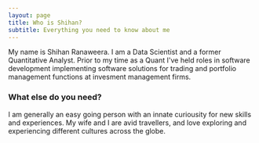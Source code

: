 ```yaml
---
layout: page
title: Who is Shihan?
subtitle: Everything you need to know about me
---
```


My name is Shihan Ranaweera. I am a Data Scientist and a former Quantitative Analyst. Prior to my time as a Quant I've held roles in software development implementing software solutions for trading and portfolio management functions at invesment management firms.

### What else do you need?

I am generally an easy going person with an innate curiousity for new skills and experiences. My wife and I are avid travellers, and love exploring and experiencing different cultures across the globe.


